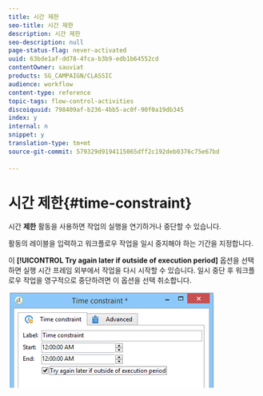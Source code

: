 ```yaml
---
title: 시간 제한
seo-title: 시간 제한
description: 시간 제한
seo-description: null
page-status-flag: never-activated
uuid: 63bde1af-dd78-4fca-b3b9-edb1b64552cd
contentOwner: sauviat
products: SG_CAMPAIGN/CLASSIC
audience: workflow
content-type: reference
topic-tags: flow-control-activities
discoiquuid: 798409af-b236-4bb5-ac0f-90f0a19db345
index: y
internal: n
snippet: y
translation-type: tm+mt
source-git-commit: 579329d9194115065dff2c192deb0376c75e67bd

---
```



# 시간 제한{#time-constraint}

시간 **제한** 활동을 사용하면 작업의 실행을 연기하거나 중단할 수 있습니다.

활동의 레이블을 입력하고 워크플로우 작업을 일시 중지해야 하는 기간을 지정합니다.

이 **[!UICONTROL Try again later if outside of execution period]** 옵션을 선택하면 실행 시간 프레임 외부에서 작업을 다시 시작할 수 있습니다. 일시 중단 후 워크플로우 작업을 영구적으로 중단하려면 이 옵션을 선택 취소합니다.

![](assets/s_user_scheduled_wait.png)

